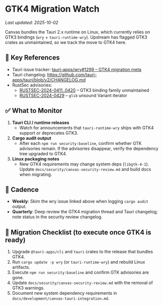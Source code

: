 # GTK4 Migration Watch

_Last updated: 2025-10-02_

Canvas bundles the Tauri 2.x runtime on Linux, which currently relies on GTK3 bindings (`wry` + `tauri-runtime-wry`). Upstream has flagged GTK3 crates as unmaintained, so we track the move to GTK4 here.

## 🔗 Key References

- Tauri issue tracker: [tauri-apps/wry#1299 – GTK4 migration meta](https://github.com/tauri-apps/wry/issues/1299)
- Tauri changelog: https://github.com/tauri-apps/tauri/blob/v2/CHANGELOG.md
- RustSec advisories:
  - [RUSTSEC-2024-0411..0420](https://rustsec.org/advisories/RUSTSEC-2024-0411.html) – GTK3 binding family unmaintained
  - [RUSTSEC-2024-0429](https://rustsec.org/advisories/RUSTSEC-2024-0429.html) – `glib` unsound Variant iterator

## ✅ What to Monitor

1. **Tauri CLI / runtime releases**
   - Watch for announcements that `tauri-runtime-wry` ships with GTK4 support or deprecates GTK3.
2. **Cargo audit output**
   - After each `npm run security:baseline`, confirm whether GTK advisories remain. If the advisories disappear, verify the dependency tree upgraded to GTK4.
3. **Linux packaging notes**
   - New GTK4 requirements may change system deps (`libgtk-4-1`). Update `docs/security/canvas-security-review.md` and build docs when migrating.

## 📅 Cadence

- **Weekly**: Skim the wry issue linked above when logging `cargo audit` output.
- **Quarterly**: Deep review the GTK4 migration thread and Tauri changelog; note status in the security review changelog.

## 🧭 Migration Checklist (to execute once GTK4 is ready)

1. Upgrade `@tauri-apps/cli` and `tauri` crates to the release that bundles GTK4.
2. Run `cargo update -p wry` (or `tauri-runtime-wry`) and rebuild Linux artifacts.
3. Execute `npm run security:baseline` and confirm GTK advisories are gone.
4. Update `docs/security/canvas-security-review.md` with the removal of GTK3 warnings.
5. Document new system dependency requirements in `docs/development/canvas-tauri-integration.md`.

